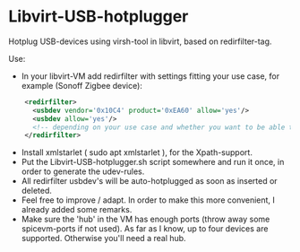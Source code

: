 # Libvirt-USB-hotplugger
Hotplug USB-devices using virsh-tool in libvirt, based on redirfilter-tag.

Use:
- In your libvirt-VM add redirfilter with settings fitting your use case, for example (Sonoff Zigbee device):
```xml
    <redirfilter>
      <usbdev vendor='0x10C4' product='0xEA60' allow='yes'/>
      <usbdev allow='yes'/>
      <!-- depending on your use case and whether you want to be able to add other devices yes/no; however virt-manager isn't dealing all too well with it -->
    </redirfilter>
```

- Install xmlstarlet ( sudo apt xmlstarlet ), for the Xpath-support.
- Put the Libvirt-USB-hotplugger.sh script somewhere and run it once, in order to generate the udev-rules.
- All redirfilter usbdev's will be auto-hotplugged as soon as inserted or deleted.
- Feel free to improve / adapt. In order to make this more convenient, I already added some remarks.
- Make sure the 'hub' in the VM has enough ports (throw away some spicevm-ports if not used). As far as I know, up to four devices are supported. Otherwise you'll need a real hub.
